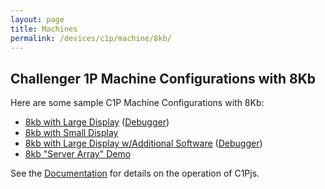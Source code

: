 ```yaml
---
layout: page
title: Machines
permalink: /devices/c1p/machine/8kb/
---
```


Challenger 1P Machine Configurations with 8Kb
---

Here are some sample C1P Machine Configurations with 8Kb:

* [8kb with Large Display](large/) ([Debugger](large/debugger/))
* [8kb with Small Display](small/)
* [8kb with Large Display w/Additional Software](all/) ([Debugger](all/debugger/))
* [8kb "Server Array" Demo](array/)

See the [Documentation](/docs/c1pjs/) for details on the operation of C1Pjs.
